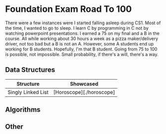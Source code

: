 # Foundation Exam Road To 100

There were a few instances were I started falling asleep during CS1. Most of the time, I wanted to go to sleep. I learn C by programming in C not by watching powerpoint presentations. I earned a 75 on my final and a B in the course. All while working about 30 hours a week as a pizza maker/delivery driver, not too bad but a B is not an A. However, some A students end up working for B students. Hopefully, I'm that B student. Going from 75 to 100 is possible, not impossible. Small probability, if there's a will, there's a way.

## Data Structures

| Structure | Showcased |
| --------- | --------- |
| Singly Linked List | [Horoscope][./horoscope] |

## Algorithms

## Other
